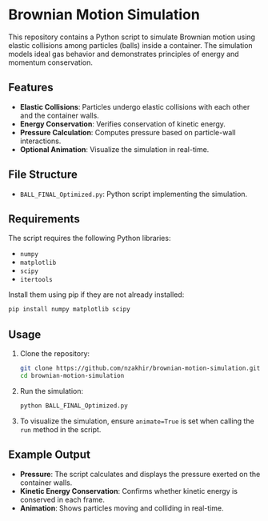 # Brownian Motion Simulation

This repository contains a Python script to simulate Brownian motion using elastic collisions among particles (balls) inside a container. The simulation models ideal gas behavior and demonstrates principles of energy and momentum conservation.

## Features

- **Elastic Collisions**: Particles undergo elastic collisions with each other and the container walls.
- **Energy Conservation**: Verifies conservation of kinetic energy.
- **Pressure Calculation**: Computes pressure based on particle-wall interactions.
- **Optional Animation**: Visualize the simulation in real-time.

## File Structure

- `BALL_FINAL_Optimized.py`: Python script implementing the simulation.

## Requirements

The script requires the following Python libraries:

- `numpy`
- `matplotlib`
- `scipy`
- `itertools`

Install them using pip if they are not already installed:
```bash
pip install numpy matplotlib scipy
```

## Usage

1. Clone the repository:
   ```bash
   git clone https://github.com/nzakhir/brownian-motion-simulation.git
   cd brownian-motion-simulation
   ```

2. Run the simulation:
   ```bash
   python BALL_FINAL_Optimized.py
   ```

3. To visualize the simulation, ensure `animate=True` is set when calling the `run` method in the script.

## Example Output

- **Pressure**: The script calculates and displays the pressure exerted on the container walls.
- **Kinetic Energy Conservation**: Confirms whether kinetic energy is conserved in each frame.
- **Animation**: Shows particles moving and colliding in real-time.

